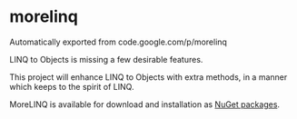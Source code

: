 # morelinq
Automatically exported from code.google.com/p/morelinq

LINQ to Objects is missing a few desirable features.

This project will enhance LINQ to Objects with extra methods, in a manner which keeps to the spirit of LINQ.

MoreLINQ is available for download and installation as [NuGet packages](https://nuget.org/packages?q=id%3Amorelinq).
